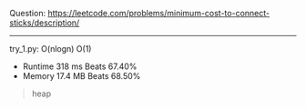 Question: https://leetcode.com/problems/minimum-cost-to-connect-sticks/description/

---

try_1.py: O(nlogn) O(1)

* Runtime 318 ms Beats 67.40%
* Memory 17.4 MB Beats 68.50%

> heap